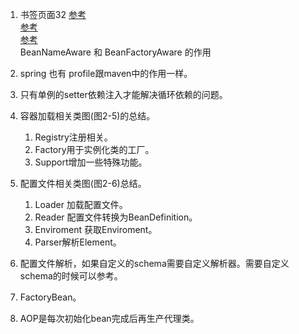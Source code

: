 1. 书签页面32
[参考](https://blog.csdn.net/xyw591238/article/details/51995486)  
[参考](https://www.jianshu.com/p/7248ccef9382)  
[参考](http://yangbolin.cn/2016/11/12/spring-work-01/)  
BeanNameAware 和 BeanFactoryAware 的作用

2. spring 也有 profile跟maven中的作用一样。   
3. 只有单例的setter依赖注入才能解决循环依赖的问题。   
1. 容器加载相关类图(图2-5)的总结。
    1. Registry注册相关。   
    1. Factory用于实例化类的工厂。   
    1. Support增加一些特殊功能。   
1. 配置文件相关类图(图2-6)总结。
    1. Loader 加载配置文件。   
    1. Reader 配置文件转换为BeanDefinition。   
    1. Enviroment 获取Enviroment。  
    1. Parser解析Element。    
1. 配置文件解析，如果自定义的schema需要自定义解析器。需要自定义schema的时候可以参考。      
1. FactoryBean。      
1. AOP是每次初始化bean完成后再生产代理类。   

